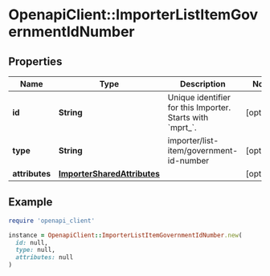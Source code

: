 # OpenapiClient::ImporterListItemGovernmentIdNumber

## Properties

| Name | Type | Description | Notes |
| ---- | ---- | ----------- | ----- |
| **id** | **String** | Unique identifier for this Importer. Starts with &#x60;mprt_&#x60;. | [optional] |
| **type** | **String** | importer/list-item/government-id-number | [optional] |
| **attributes** | [**ImporterSharedAttributes**](ImporterSharedAttributes.md) |  | [optional] |

## Example

```ruby
require 'openapi_client'

instance = OpenapiClient::ImporterListItemGovernmentIdNumber.new(
  id: null,
  type: null,
  attributes: null
)
```

